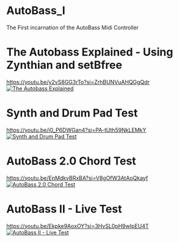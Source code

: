 # AutoBass_I
The First incarnation of the AutoBass Midi Controller

# The Autobass Explained - Using Zynthian and setBfree
https://youtu.be/y2vS8GG3rTo?si=ZrhBUNVuAHQGgQdr
[![The Autobass Explained](https://img.youtube.com/vi/y2vS8GG3rTo/0.jpg)](https://www.youtube.com/watch?v=y2vS8GG3rTo)

# Synth and Drum Pad Test
https://youtu.be/i0_P6DWGan4?si=PA-tUth59NkLEMkY
[![Synth and Drum Pad Test](https://img.youtube.com/vi/i0_P6DWGan4/0.jpg)](https://www.youtube.com/watch?v=i0_P6DWGan4)

# AutoBass 2.0 Chord Test
https://youtu.be/EnMdkvBRxBA?si=V8gOfW3AtAoQkayf
[![AutoBass 2.0 Chord Test](https://img.youtube.com/vi/EnMdkvBRxBA/0.jpg)](https://www.youtube.com/watch?v=EnMdkvBRxBA)

# AutoBass II - Live Test
https://youtu.be/Ekpke9AoxOY?si=3HvSL0pH9wIpEU4T
[![AutoBass II - Live Test](https://img.youtube.com/vi/Ekpke9AoxOY/0.jpg)](https://www.youtube.com/watch?v=Ekpke9AoxOY)
